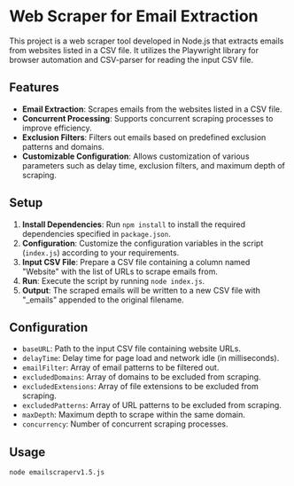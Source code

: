 # Web Scraper for Email Extraction

This project is a web scraper tool developed in Node.js that extracts emails from websites listed in a CSV file. It utilizes the Playwright library for browser automation and CSV-parser for reading the input CSV file.

## Features

- **Email Extraction**: Scrapes emails from the websites listed in a CSV file.
- **Concurrent Processing**: Supports concurrent scraping processes to improve efficiency.
- **Exclusion Filters**: Filters out emails based on predefined exclusion patterns and domains.
- **Customizable Configuration**: Allows customization of various parameters such as delay time, exclusion filters, and maximum depth of scraping.

## Setup

1. **Install Dependencies**: Run `npm install` to install the required dependencies specified in `package.json`.
2. **Configuration**: Customize the configuration variables in the script (`index.js`) according to your requirements.
3. **Input CSV File**: Prepare a CSV file containing a column named "Website" with the list of URLs to scrape emails from.
4. **Run**: Execute the script by running `node index.js`.
5. **Output**: The scraped emails will be written to a new CSV file with "_emails" appended to the original filename.

## Configuration

- `baseURL`: Path to the input CSV file containing website URLs.
- `delayTime`: Delay time for page load and network idle (in milliseconds).
- `emailFilter`: Array of email patterns to be filtered out.
- `excludedDomains`: Array of domains to be excluded from scraping.
- `excludedExtensions`: Array of file extensions to be excluded from scraping.
- `excludedPatterns`: Array of URL patterns to be excluded from scraping.
- `maxDepth`: Maximum depth to scrape within the same domain.
- `concurrency`: Number of concurrent scraping processes.

## Usage

```bash
node emailscraperv1.5.js
